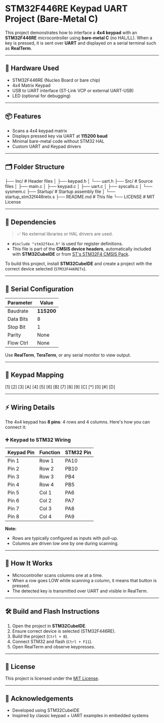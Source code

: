 # STM32F446RE Keypad UART Project (Bare-Metal C)

This project demonstrates how to interface a **4x4 keypad** with an **STM32F446RE** microcontroller using **bare-metal C** (no HAL/LL). When a key is pressed, it is sent over **UART** and displayed on a serial terminal such as **RealTerm**.

---

## 🔧 Hardware Used

- STM32F446RE (Nucleo Board or bare chip)
- 4x4 Matrix Keypad
- USB to UART interface (ST-Link VCP or external UART-USB)
- LED (optional for debugging)

---

## 📦 Features

- Scans a 4x4 keypad matrix
- Displays pressed key via UART at **115200 baud**
- Minimal bare-metal code without STM32 HAL
- Custom UART and Keypad drivers

---

## 🗂️ Folder Structure

├── Inc/ # Header files
│ ├── keypad.h
│ └── uart.h
├── Src/ # Source files
│ ├── main.c
│ ├── keypad.c
│ ├── uart.c
│ ├── syscalls.c
│ └── sysmem.c
├── Startup/ # Startup assembly file
│ └── startup_stm32f446retx.s
├── README.md # This file
└── LICENSE # MIT License

---

## 🧰 Dependencies

> ✅ No external libraries or HAL drivers are used.

- `#include "stm32f4xx.h"` is used for register definitions.
- This file is part of the **CMSIS device headers**, automatically included with **STM32CubeIDE** or from [ST's STM32F4 CMSIS Pack](https://www.st.com/en/embedded-software/stm32cubef4.html).

To build this project, install **STM32CubeIDE** and create a project with the correct device selected (`STM32F446RETx`).

---

## 🔌 Serial Configuration

| Parameter | Value     |
|-----------|-----------|
| Baudrate  | **115200** |
| Data Bits | 8         |
| Stop Bit  | 1         |
| Parity    | None      |
| Flow Ctrl | None      |

Use **RealTerm**, **TeraTerm**, or any serial monitor to view output.

---

## 📲 Keypad Mapping 

[1] [2] [3] [A]
[4] [5] [6] [B]
[7] [8] [9] [C]
[*] [0] [#] [D]


---

## ⚡ Wiring Details

The 4x4 keypad has **8 pins**: 4 rows and 4 columns. Here's how you can connect it:

### ➕ Keypad to STM32 Wiring

| Keypad Pin | Function | STM32 Pin           |
|------------|----------|---------------------|
| Pin 1      | Row 1    | PA10                |
| Pin 2      | Row 2    | PB10                |
| Pin 3      | Row 3    | PB4                 |
| Pin 4      | Row 4    | PB5                 |
| Pin 5      | Col 1    | PA6                 |
| Pin 6      | Col 2    | PA7                 |
| Pin 7      | Col 3    | PA8                 |
| Pin 8      | Col 4    | PA9                 |


**Note:**
- Rows are typically configured as inputs with pull-up.
- Columns are driven low one by one during scanning.

---

## 🚀 How It Works

- Microcontroller scans columns one at a time.
- When a row goes LOW while scanning a column, it means that button is pressed.
- The detected key is transmitted over UART and visible in RealTerm.

---

## 🛠️ Build and Flash Instructions

1. Open the project in **STM32CubeIDE**.
2. Ensure correct device is selected (STM32F446RE).
3. Build the project (`Ctrl + B`).
4. Connect STM32 and flash (`Ctrl + F11`).
5. Open RealTerm and observe keypresses.

---

## 📄 License

This project is licensed under the [MIT License](./LICENSE).

---

## 🙌 Acknowledgements

- Developed using STM32CubeIDE
- Inspired by classic keypad + UART examples in embedded systems
